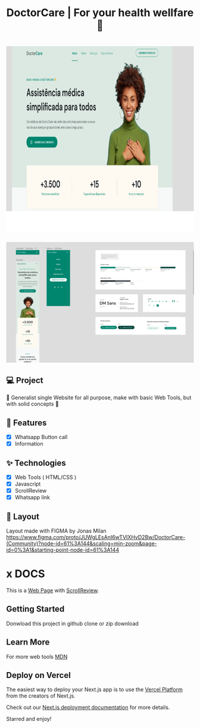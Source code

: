 <h1 align="center">
  DoctorCare | For your  health wellfare👋
</h1>
<h1 align="center">
 <img alt="NextRepo" height="500" width="100%" title="" src="./assets/NLW_return.png" />
</h1>

<p align="center">

 <img src="./assets/NLW_Mobile.png" alt="APP"/>
</p>

## 💻 Project

📖 Generalist single Website for all purpose, make with basic Web Tools, but with solid concepts 🍏

## 🔨 Features

- [x] Whatsapp Button call
- [x] Information

## ✨ Technologies

- [x] Web Tools ( HTML/CSS )
- [x] Javascript
- [x] ScrollReview
- [x] Whatsapp link

## 🔖 Layout

Layout made with FIGMA by Jonas Milan
https://www.figma.com/proto/JUWgLEsAnI6wTVIXHvD2Bw/DoctorCare-(Community)?node-id=61%3A144&scaling=min-zoom&page-id=0%3A1&starting-point-node-id=61%3A144

# x DOCS

This is a [Web Page](https://developer.mozilla.org) with [ScrollReview](https://scrollrevealjs.org/).

## Getting Started

Donwload this project in github clone or zip download

## Learn More

For more web tools [MDN](https://developer.mozilla.org)

## Deploy on Vercel

The easiest way to deploy your Next.js app is to use the [Vercel Platform](https://vercel.com/new?utm_medium=default-template&filter=next.js&utm_source=create-next-app&utm_campaign=create-next-app-readme) from the creators of Next.js.

Check out our [Next.js deployment documentation](https://nextjs.org/docs/deployment) for more details.

Starred and enjoy!
